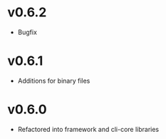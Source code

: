 # v0.6.2
* Bugfix

# v0.6.1
* Additions for binary files

# v0.6.0
* Refactored into framework and cli-core libraries

